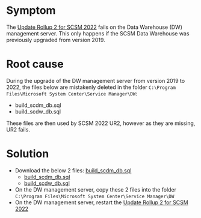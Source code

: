 # Symptom
The [Update Rollup 2 for SCSM 2022](https://support.microsoft.com/en-us/topic/update-rollup-2-for-system-center-2022-service-manager-631042ca-f36d-4716-898c-6a4d4856f353) fails on the Data Warehouse (DW) management server. This only happens if the SCSM Data Warehouse was previously upgraded from version 2019.

# Root cause
During the upgrade of the DW management server from version 2019 to 2022, the files below are mistakenly deleted in the folder `C:\Program Files\Microsoft System Center\Service Manager\DW`:
- build_scdm_db.sql
- build_scdw_db.sql

These files are then used by SCSM 2022 UR2, however as they are missing, UR2 fails.

# Solution
- Download the below 2 files: <a href="https://raw.githubusercontent.com/microsoft/CSS-SystemCenter-ServiceManager/main/Misc/FixForBug30409283/build_scdm_db.sql" download="build_scdm_db.sql">build_scdm_db.sql</a>
  -  [build_scdm_db.sql](https://raw.githubusercontent.com/microsoft/CSS-SystemCenter-ServiceManager/main/Misc/FixForBug30409283/build_scdm_db.sql)
  -  [build_scdw_db.sql](https://raw.githubusercontent.com/microsoft/CSS-SystemCenter-ServiceManager/main/Misc/FixForBug30409283/build_scdw_db.sql)
- On the DW management server, copy these 2 files into the folder `C:\Program Files\Microsoft System Center\Service Manager\DW`
- On the DW management server, restart the [Update Rollup 2 for SCSM 2022](https://support.microsoft.com/en-us/topic/update-rollup-2-for-system-center-2022-service-manager-631042ca-f36d-4716-898c-6a4d4856f353)


